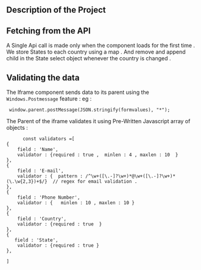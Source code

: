 

## Description of the Project

## Fetching from the API

A Single Api call is made only when the component loads for the first time .
We store States to each country using a map . And remove and append child in the State select object whenever the country is changed .

## Validating the data
The Iframe component sends data to its parent using the `Windows.Postmessage` feature  : 
eg : 
```   
 window.parent.postMessage(JSON.stringify(formvalues), "*");
```

The Parent of the iframe validates it using Pre-Written Javascript array of objects :

```
      const validators =[
{
    field : 'Name',
    validator : {required : true ,  minlen : 4 , maxlen : 10  }
},
{
    field : 'E-mail',
    validator : {  pattern : /^\w+([\.-]?\w+)*@\w+([\.-]?\w+)*(\.\w{2,3})+$/}  // regex for email validation .
},
{
    field : 'Phone Number',
    validator : {   minlen : 10 , maxlen : 10 }
},
{
    field : 'Country',
    validator : {required : true  }
},
{
   field : 'State',
    validator : {required : true }
},

]
```
